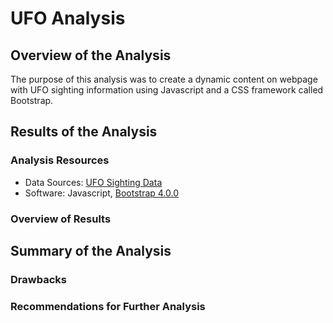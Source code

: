 # UFO Analysis

## Overview of the Analysis
The purpose of this analysis was to create a dynamic content on webpage with UFO sighting information using Javascript and a CSS framework called Bootstrap. 

## Results of the Analysis

### Analysis Resources
* Data Sources: [UFO Sighting Data](https://github.com/dwwatson1/UFOs/blob/main/static/js/data.js)
* Software: Javascript, [Bootstrap 4.0.0](https://getbootstrap.com/docs/4.0/getting-started/introduction/)

### Overview of Results 

## Summary of the Analysis

### Drawbacks

### Recommendations for Further Analysis
